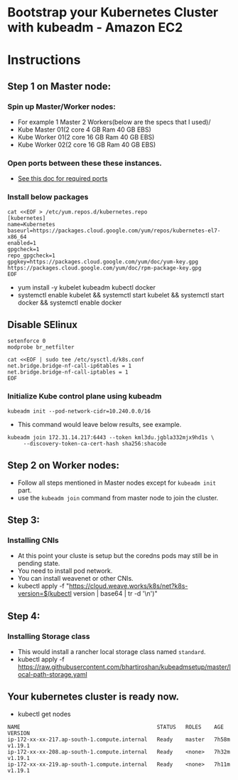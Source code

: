 # Bootstrap your Kubernetes Cluster with kubeadm - Amazon EC2 

# Instructions 

## Step 1 on Master node:

### Spin up Master/Worker nodes:
- For example 1 Master 2 Workers(below are the specs that I used)/
- Kube Master 01(2 core 4 GB Ram 40 GB EBS)
- Kube Worker 01(2 core 16 GB Ram 40 GB EBS)
- Kube Worker 02(2 core 16 GB Ram 40 GB EBS)

### Open ports between these these instances.

- [See this doc for required ports](https://kubernetes.io/docs/setup/production-environment/tools/kubeadm/install-kubeadm/#check-required-ports)

### Install below packages

```
cat <<EOF > /etc/yum.repos.d/kubernetes.repo
[kubernetes]
name=Kubernetes
baseurl=https://packages.cloud.google.com/yum/repos/kubernetes-el7-x86_64
enabled=1
gpgcheck=1
repo_gpgcheck=1
gpgkey=https://packages.cloud.google.com/yum/doc/yum-key.gpg https://packages.cloud.google.com/yum/doc/rpm-package-key.gpg
EOF
```

- yum install -y kubelet kubeadm kubectl docker 
- systemctl enable kubelet && systemctl start kubelet && systemctl start docker && systemctl enable docker

## Disable SElinux
```
setenforce 0
modprobe br_netfilter

cat <<EOF | sudo tee /etc/sysctl.d/k8s.conf
net.bridge.bridge-nf-call-ip6tables = 1
net.bridge.bridge-nf-call-iptables = 1
EOF
```

### Initialize Kube control plane using kubeadm

```kubeadm init --pod-network-cidr=10.240.0.0/16```
- This command would leave below results, see example.
```
kubeadm join 172.31.14.217:6443 --token kml3du.jgbla332mjx9hd1s \
     --discovery-token-ca-cert-hash sha256:shacode 
```

## Step 2 on Worker nodes:
- Follow all steps mentioned in Master nodes except for `kubeadm init` part. 
- use the `kubeadm join` command from master node to join the cluster. 

## Step 3:

### Installing CNIs

- At this point your cluste is setup but the coredns pods may still be in pending state. 
- You need to install pod network. 
- You can install weavenet or other CNIs. 
-  kubectl apply -f "https://cloud.weave.works/k8s/net?k8s-version=$(kubectl version | base64 | tr -d '\n')"

## Step 4:

### Installing Storage class

- This would install a rancher local storage class named `standard`.  
- kubectl apply -f https://raw.githubusercontent.com/bhartiroshan/kubeadmsetup/master/local-path-storage.yaml

## Your kubernetes cluster is ready now. 

- kubectl get nodes

```
NAME                                           STATUS   ROLES    AGE     VERSION
ip-172-xx-xx-217.ap-south-1.compute.internal   Ready    master   7h58m   v1.19.1
ip-172-xx-xx-208.ap-south-1.compute.internal   Ready    <none>   7h32m   v1.19.1
ip-172-xx-xx-219.ap-south-1.compute.internal   Ready    <none>   7h11m   v1.19.1
```
